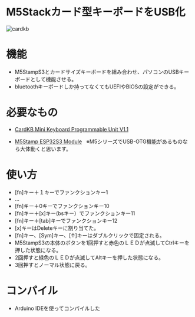 # M5Stackカード型キーボードをUSB化
![cardkb](https://github.com/user-attachments/assets/f7e06f58-538f-4a41-ac54-64a00dbc36e8)

# 機能
* M5StampS3とカードサイズキーボードを組み合わせ、パソコンのUSBキーボードとして機能させる。
* bluetoothキーボードしか持ってなくてもUEFIやBIOSの設定ができる。

# 必要なもの
* [CardKB Mini Keyboard Programmable Unit V1.1](https://shop.m5stack.com/products/cardkb-mini-keyboard-programmable-unit-v1-1-mega8a)

* [ M5Stamp ESP32S3 Module](https://shop.m5stack.com/products/m5stamp-esp32s3-module)
  ※M5シリーズでUSB-OTG機能があるものなら大体動くと思います。

# 使い方
* [fn]キー＋１キーでファンクションキー1
* ...
* [fn]キー＋0キーでファンクションキー10
* [fn]キー＋[x]キー(bsキー）でファンクションキー11
* [fn]キー＋[tab]キーでファンクションキー12
* [x]キーはDeleteキーに割り当てた。
* [fn]キー、[Sym]キー、[↑]キーはダブルクリックで固定される。
  
* M5StampS3の本体のボタンを1回押すと赤色のＬＥＤが点滅してCtrlキーを押した状態になる。
* 2回押すと緑色のＬＥＤが点滅してAltキーを押した状態になる。
* 3回押すとノーマル状態に戻る。

# コンパイル
* Arduino IDEを使ってコンパイルした

